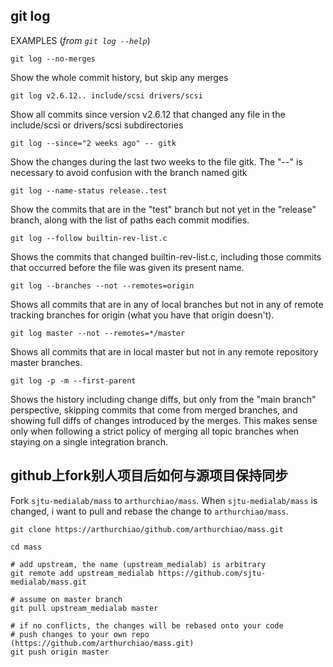 
## git log

EXAMPLES (*from `git log --help`*)

`git log --no-merges`

Show the whole commit history, but skip any merges

`git log v2.6.12.. include/scsi drivers/scsi`

Show all commits since version v2.6.12 that changed any file in the include/scsi or drivers/scsi subdirectories

`git log --since="2 weeks ago" -- gitk`

Show the changes during the last two weeks to the file gitk. The "--" is necessary to avoid confusion with the branch named gitk

`git log --name-status release..test`

Show the commits that are in the "test" branch but not yet in the "release" branch, along with the list of paths each commit modifies.

`git log --follow builtin-rev-list.c`

Shows the commits that changed builtin-rev-list.c, including those commits that occurred before the file was given its present name.

`git log --branches --not --remotes=origin`

Shows all commits that are in any of local branches but not in any of remote tracking branches for origin (what you have that origin doesn't).

`git log master --not --remotes=*/master`

Shows all commits that are in local master but not in any remote repository master branches.

`git log -p -m --first-parent`

Shows the history including change diffs, but only from the "main branch" perspective, skipping commits that come from merged branches, and showing full diffs of changes
introduced by the merges. This makes sense only when following a strict policy of merging all topic branches when staying on a single integration branch.


## github上fork别人项目后如何与源项目保持同步

Fork `sjtu-medialab/mass` to `arthurchiao/mass`. When `sjtu-medialab/mass` is changed,
i want to pull and rebase the change to `arthurchiao/mass`.

```shell
git clone https://arthurchiao/github.com/arthurchiao/mass.git

cd mass

# add upstream, the name (upstream_medialab) is arbitrary
git remote add upstream_medialab https://github.com/sjtu-medialab/mass.git

# assume on master branch
git pull upstream_medialab master

# if no conflicts, the changes will be rebased onto your code
# push changes to your own repo (https://github.com/arthurchiao/mass.git)
git push origin master
```
